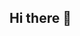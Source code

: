 ## Hi there 👋

<!--
### Boas vindas ao meu perfil :blue_heart 

Meu nome é Felipe Santana 

- Estou estudando na [Alura](https://www.alura.com.br) 
- Estou me desenvolvendo na linguagem JavaScript 
- Utilizo esse espaço para minha organização e compartilhamento dos meus projetos desenvolvidos 

### Você pode entrar em contato comigo :mailbox

0000109270534xsp@al.educacao.sp.gov.br 

![descrição do GIF](https://tenor.com/bDEyS.gif)
-->
